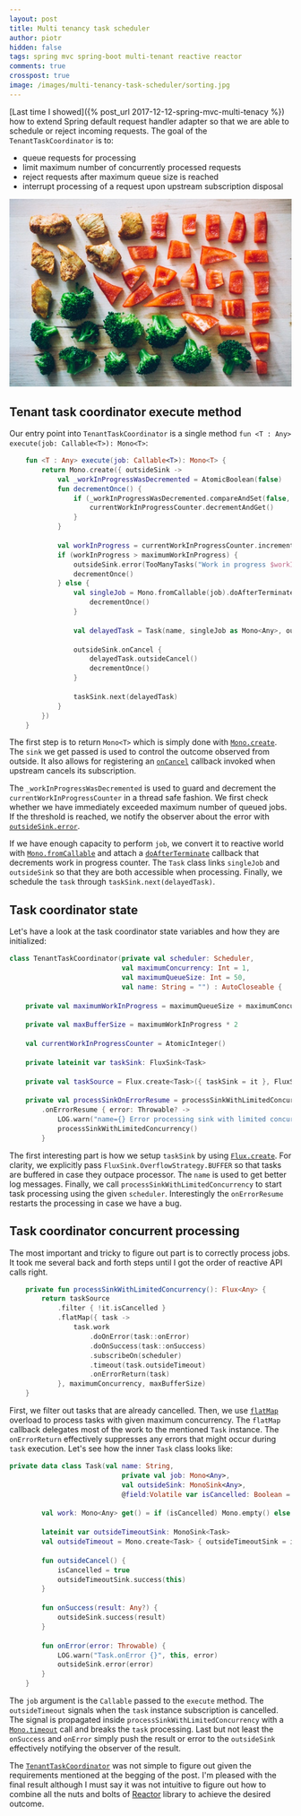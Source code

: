 ```yaml
---
layout: post
title: Multi tenancy task scheduler
author: piotr
hidden: false
tags: spring mvc spring-boot multi-tenant reactive reactor
comments: true
crosspost: true
image: /images/multi-tenancy-task-scheduler/sorting.jpg
---
```


[Last time I showed]({% post_url 2017-12-12-spring-mvc-multi-tenacy %}) how to extend Spring default request handler adapter so that we are able to schedule or reject incoming requests. The goal of the `TenantTaskCoordinator` is to:
- queue requests for processing 
- limit maximum number of concurrently processed requests
- reject requests after maximum queue size is reached
- interrupt processing of a request upon upstream subscription disposal

![Assigning resources](/images/multi-tenancy-task-scheduler/sorting.jpg)

## Tenant task coordinator execute method

Our entry point into `TenantTaskCoordinator` is a single method `fun <T : Any> execute(job: Callable<T>): Mono<T>`:

```kotlin
    fun <T : Any> execute(job: Callable<T>): Mono<T> {
        return Mono.create({ outsideSink ->
            val _workInProgressWasDecremented = AtomicBoolean(false)
            fun decrementOnce() {
                if (_workInProgressWasDecremented.compareAndSet(false, true)) {
                    currentWorkInProgressCounter.decrementAndGet()
                }
            }

            val workInProgress = currentWorkInProgressCounter.incrementAndGet()
            if (workInProgress > maximumWorkInProgress) {
                outsideSink.error(TooManyTasks("Work in progress $workInProgress exceeds $maximumWorkInProgress jobs in $name"))
                decrementOnce()
            } else {
                val singleJob = Mono.fromCallable(job).doAfterTerminate {
                    decrementOnce()
                }

                val delayedTask = Task(name, singleJob as Mono<Any>, outsideSink as MonoSink<Any>)

                outsideSink.onCancel {
                    delayedTask.outsideCancel()
                    decrementOnce()
                }
                
                taskSink.next(delayedTask)
            }
        })
    }
```

The first step is to return `Mono<T>` which is simply done with [`Mono.create`](https://projectreactor.io/docs/core/release/api/reactor/core/publisher/Mono.html#create-java.util.function.Consumer-). The `sink` we get passed is used to control the outcome observed from outside. It also allows for registering an [`onCancel`](https://projectreactor.io/docs/core/release/api/reactor/core/publisher/MonoSink.html#onCancel-reactor.core.Disposable-) callback invoked when upstream cancels its subscription. 

The `_workInProgressWasDecremented` is used to guard and decrement the `currentWorkInProgressCounter` in a thread safe fashion. We first check whether we have immediately exceeded maximum number of queued jobs. If the threshold is reached, we notify the observer about the error with [`outsideSink.error`](https://projectreactor.io/docs/core/release/api/reactor/core/publisher/MonoSink.html#error-java.lang.Throwable-). 

If we have enough capacity to perform `job`, we convert it to reactive world with [`Mono.fromCallable`](https://projectreactor.io/docs/core/release/api/reactor/core/publisher/Mono.html#fromCallable-java.util.concurrent.Callable-) and attach a [`doAfterTerminate`](https://projectreactor.io/docs/core/release/api/reactor/core/publisher/Mono.html#doAfterTerminate-java.lang.Runnable-) callback that decrements work in progress counter. The `Task` class links `singleJob` and `outsideSink` so that they are both accessible when processing. Finally, we schedule the `task` through `taskSink.next(delayedTask)`.

## Task coordinator state

Let's have a look at the task coordinator state variables and how they are initialized:

```kotlin
class TenantTaskCoordinator(private val scheduler: Scheduler,
                            val maximumConcurrency: Int = 1,
                            val maximumQueueSize: Int = 50,
                            val name: String = "") : AutoCloseable {

    private val maximumWorkInProgress = maximumQueueSize + maximumConcurrency

    private val maxBufferSize = maximumWorkInProgress * 2

    val currentWorkInProgressCounter = AtomicInteger()

    private lateinit var taskSink: FluxSink<Task>

    private val taskSource = Flux.create<Task>({ taskSink = it }, FluxSink.OverflowStrategy.BUFFER)

    private val processSinkOnErrorResume = processSinkWithLimitedConcurrency()
        .onErrorResume { error: Throwable? ->
            LOG.warn("name={} Error processing sink with limited concurrency", name, error)
            processSinkWithLimitedConcurrency()
        }
```

The first interesting part is how we setup `taskSink` by using [`Flux.create`](https://projectreactor.io/docs/core/release/api/reactor/core/publisher/Flux.html#create-java.util.function.Consumer-reactor.core.publisher.FluxSink.OverflowStrategy-). For clarity, we explicitly pass `FluxSink.OverflowStrategy.BUFFER` so that tasks are buffered in case they outpace processor. The `name` is used to get better log messages. Finally, we call `processSinkWithLimitedConcurrency` to start task processing using the given `scheduler`. Interestingly the `onErrorResume` restarts the processing in case we have a bug.

## Task coordinator concurrent processing

The most important and tricky to figure out part is to correctly process jobs. It took me several back and forth steps until I got the order of reactive API calls right. 

```kotlin
    private fun processSinkWithLimitedConcurrency(): Flux<Any> {
        return taskSource
            .filter { !it.isCancelled }
            .flatMap({ task ->
                task.work
                    .doOnError(task::onError)
                    .doOnSuccess(task::onSuccess)
                    .subscribeOn(scheduler)
                    .timeout(task.outsideTimeout)
                    .onErrorReturn(task)
            }, maximumConcurrency, maxBufferSize)
    }
```

First, we filter out tasks that are already cancelled. Then, we use [`flatMap`](https://projectreactor.io/docs/core/release/api/reactor/core/publisher/Flux.html#flatMap-java.util.function.Function-int-int-) overload to process tasks with given maximum concurrency. The `flatMap` callback delegates most of the work to the mentioned `Task` instance. The `onErrorReturn` effectively suppresses any errors that might occur during `task` execution. Let's see how the inner `Task` class looks like:

```kotlin
private data class Task(val name: String,
                            private val job: Mono<Any>,
                            val outsideSink: MonoSink<Any>,
                            @field:Volatile var isCancelled: Boolean = false) {

        val work: Mono<Any> get() = if (isCancelled) Mono.empty() else job

        lateinit var outsideTimeoutSink: MonoSink<Task>
        val outsideTimeout = Mono.create<Task> { outsideTimeoutSink = it }

        fun outsideCancel() {
            isCancelled = true
            outsideTimeoutSink.success(this)
        }

        fun onSuccess(result: Any?) {
            outsideSink.success(result)
        }
        
        fun onError(error: Throwable) {
            LOG.warn("Task.onError {}", this, error)
            outsideSink.error(error)
        }
    }
```

The `job` argument is the `Callable` passed to the `execute` method. The `outsideTimeout` signals when the `task` instance subscription is cancelled. The signal is propagated inside `processSinkWithLimitedConcurrency` with a [`Mono.timeout`](https://projectreactor.io/docs/core/release/api/reactor/core/publisher/Mono.html#timeout-org.reactivestreams.Publisher-) call and breaks the `task` processing. Last but not least the `onSuccess` and `onError` simply push the result or error to the `outsideSink` effectively notifying the observer of the result. 

The [`TenantTaskCoordinator`](https://gist.github.com/miensol/1e2b203a128cdc428f3b0c598e515bd6) was not simple to figure out given the requirements mentioned at the begging of the post. I'm pleased with the final result although I must say it was not intuitive to figure out how to combine all the nuts and bolts of [Reactor](https://projectreactor.io/) library to achieve the desired outcome.
